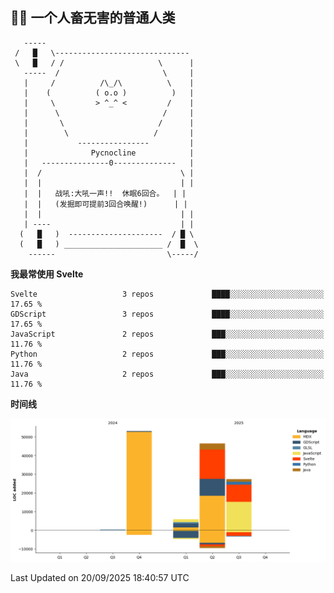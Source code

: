 ## 😶‍🌫️ 一个人畜无害的普通人类
```
   -----
 /   █   \------------------------------
 \   █   / /                     \      |
   -----  /                       \     |
   |     /          /\_/\          \    |
   |    (          ( o.o )          )   |
   |     \         > ^_^ <         /    |
   |      \                       /     |
   |       \                     /      |
   |        \                   /       | 
   |           ----------------         |                           
   |              Pycnocline            |
   |   ---------------0--------------   |
   |  /                               \ |
   |  |                               | |
   |  |   战吼:大吼一声!!  休眠6回合。  | |
   |  |   (发掘即可提前3回合唤醒!)      | |
   |  |                               | |
   | ----                             | |
  (   █   )  ---------------------  / █ \
  (   █   ) ______________________ /  █  \
    ------                         \-----/
``` 
<!--START_SECTION:waka-->
**我最常使用 Svelte** 

```text
Svelte                   3 repos             ████░░░░░░░░░░░░░░░░░░░░░   17.65 % 
GDScript                 3 repos             ████░░░░░░░░░░░░░░░░░░░░░   17.65 % 
JavaScript               2 repos             ███░░░░░░░░░░░░░░░░░░░░░░   11.76 % 
Python                   2 repos             ███░░░░░░░░░░░░░░░░░░░░░░   11.76 % 
Java                     2 repos             ███░░░░░░░░░░░░░░░░░░░░░░   11.76 % 
```



**时间线**

![Lines of Code chart](https://raw.githubusercontent.com/Pycnocline/Pycnocline/main/assets/bar_graph.png)


 Last Updated on 20/09/2025 18:40:57 UTC
<!--END_SECTION:waka-->
